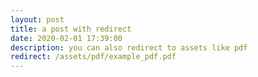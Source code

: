 ```yaml
---
layout: post
title: a post with redirect
date: 2020-02-01 17:39:00
description: you can also redirect to assets like pdf
redirect: /assets/pdf/example_pdf.pdf
---
```

